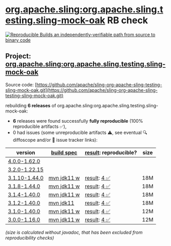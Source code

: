 [org.apache.sling:org.apache.sling.testing.sling-mock-oak](https://central.sonatype.com/artifact/org.apache.sling/org.apache.sling.testing.sling-mock-oak/versions) RB check
=======

[![Reproducible Builds](https://reproducible-builds.org/images/logos/rb.svg) an independently-verifiable path from source to binary code](https://reproducible-builds.org/)

## Project: [org.apache.sling:org.apache.sling.testing.sling-mock-oak](https://central.sonatype.com/artifact/org.apache.sling/org.apache.sling.testing.sling-mock-oak/versions)

Source code: [https://github.com/apache/sling-org-apache-sling-testing-sling-mock-oak.git](https://github.com/apache/sling-org-apache-sling-testing-sling-mock-oak.git)

rebuilding **6 releases** of org.apache.sling:org.apache.sling.testing.sling-mock-oak:
- **6** releases were found successfully **fully reproducible** (100% reproducible artifacts :white_check_mark:),
- 0 had issues (some unreproducible artifacts :warning:, see eventual :mag: diffoscope and/or :memo: issue tracker links):

| version | [build spec](/BUILDSPEC.md) | [result](https://reproducible-builds.org/docs/jvm/): reproducible? | size |
| -- | --------- | ------ | -- |
| [4.0.0-1.62.0](https://central.sonatype.com/artifact/org.apache.sling/org.apache.sling.testing.sling-mock-oak/4.0.0-1.62.0/pom) | | | |
| [3.2.0-1.22.15](https://central.sonatype.com/artifact/org.apache.sling/org.apache.sling.testing.sling-mock-oak/3.2.0-1.22.15/pom) | | | |
| [3.1.10-1.44.0](https://central.sonatype.com/artifact/org.apache.sling/org.apache.sling.testing.sling-mock-oak/3.1.10-1.44.0/pom) | [mvn jdk11 w](org.apache.sling.testing.sling-mock-oak-3.1.10-1.44.0.buildspec) | [result](org.apache.sling.testing.sling-mock-oak-3.1.10-1.44.0.buildinfo): [4 :white_check_mark: ](org.apache.sling.testing.sling-mock-oak-3.1.10-1.44.0.buildcompare) | 18M |
| [3.1.8-1.44.0](https://central.sonatype.com/artifact/org.apache.sling/org.apache.sling.testing.sling-mock-oak/3.1.8-1.44.0/pom) | [mvn jdk11 w](org.apache.sling.testing.sling-mock-oak-3.1.8-1.44.0.buildspec) | [result](org.apache.sling.testing.sling-mock-oak-3.1.8-1.44.0.buildinfo): [4 :white_check_mark: ](org.apache.sling.testing.sling-mock-oak-3.1.8-1.44.0.buildcompare) | 18M |
| [3.1.4-1.40.0](https://central.sonatype.com/artifact/org.apache.sling/org.apache.sling.testing.sling-mock-oak/3.1.4-1.40.0/pom) | [mvn jdk11 w](org.apache.sling.testing.sling-mock-oak-3.1.4-1.40.0.buildspec) | [result](org.apache.sling.testing.sling-mock-oak-3.1.4-1.40.0.buildinfo): [4 :white_check_mark: ](org.apache.sling.testing.sling-mock-oak-3.1.4-1.40.0.buildcompare) | 18M |
| [3.1.2-1.40.0](https://central.sonatype.com/artifact/org.apache.sling/org.apache.sling.testing.sling-mock-oak/3.1.2-1.40.0/pom) | [mvn jdk11](org.apache.sling.testing.sling-mock-oak-3.1.2-1.40.0.buildspec) | [result](org.apache.sling.testing.sling-mock-oak-3.1.2-1.40.0.buildinfo): [4 :white_check_mark: ](org.apache.sling.testing.sling-mock-oak-3.1.2-1.40.0.buildcompare) | 18M |
| [3.1.0-1.40.0](https://central.sonatype.com/artifact/org.apache.sling/org.apache.sling.testing.sling-mock-oak/3.1.0-1.40.0/pom) | [mvn jdk11 w](org.apache.sling.testing.sling-mock-oak-3.1.0-1.40.0.buildspec) | [result](org.apache.sling.testing.sling-mock-oak-3.1.0-1.40.0.buildinfo): [4 :white_check_mark: ](org.apache.sling.testing.sling-mock-oak-3.1.0-1.40.0.buildcompare) | 12M |
| [3.0.0-1.16.0](https://central.sonatype.com/artifact/org.apache.sling/org.apache.sling.testing.sling-mock-oak/3.0.0-1.16.0/pom) | [mvn jdk11 w](org.apache.sling.testing.sling-mock-oak-3.0.0-1.16.0.buildspec) | [result](org.apache.sling.testing.sling-mock-oak-3.0.0-1.16.0.buildinfo): [4 :white_check_mark: ](org.apache.sling.testing.sling-mock-oak-3.0.0-1.16.0.buildcompare) | 12M |

<i>(size is calculated without javadoc, that has been excluded from reproducibility checks)</i>
